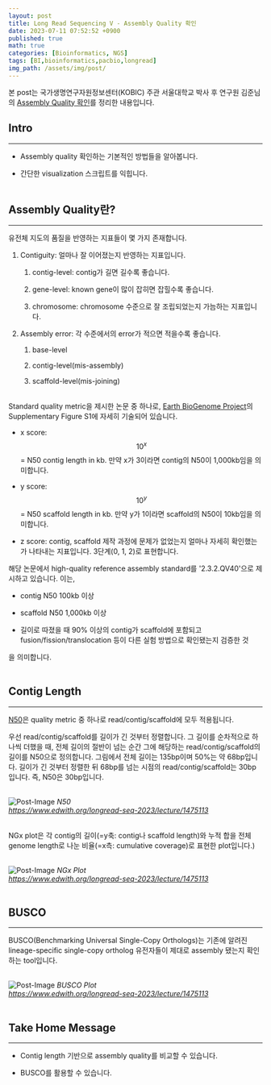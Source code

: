 ```yaml
---
layout: post
title: Long Read Sequencing V - Assembly Quality 확인
date: 2023-07-11 07:52:52 +0900
published: true
math: true
categories: [Bioinformatics, NGS]
tags: [BI,bioinformatics,pacbio,longread]
img_path: /assets/img/post/
---
```


본 post는 국가생명연구자원정보센터(KOBIC) 주관 서울대학교 박사 후 연구원 김준님의 [Assembly Quality 확인](https://www.edwith.org/longread-seq-2023/lecture/1475113, "Assembly Quality 확인")를 정리한 내용입니다.


## Intro
***

* Assembly quality 확인하는 기본적인 방법들을 알아봅니다.

* 간단한 visualization 스크립트를 익힙니다.
<br><br>


## Assembly Quality란?
***

유전체 지도의 품질을 반영하는 지표들이 몇 가지 존재합니다.

1. Contiguity: 얼마나 잘 이어졌는지 반영하는 지표입니다.

    1. contig-level: contig가 길면 길수록 좋습니다.

    2. gene-level: known gene이 많이 잡히면 잡힐수록 좋습니다.

    3. chromosome: chromosome 수준으로 잘 조립되었는지 가늠하는 지표입니다.

2. Assembly error: 각 수준에서의 error가 적으면 적을수록 좋습니다.

    1. base-level

    2. contig-level(mis-assembly)

    3. scaffold-level(mis-joining)
<br><br>


Standard quality metric을 제시한 논문 중 하나로, [Earth BioGenome Project](https://www.pnas.org/doi/10.1073/pnas.2115639118, "Earth BioGenome Project")의 Supplementary Figure S1에 자세히 기술되어 있습니다.

* x score: $$ 10^{x} $$ = N50 contig length in kb. 만약 x가 3이라면 contig의 N50이 1,000kb임을 의미합니다.

* y score: $$ 10^{y} $$ = N50 scaffold length in kb. 만약 y가 1이라면 scaffold의 N50이 10kb임을 의미합니다.

* z score: contig, scaffold 제작 과정에 문제가 없었는지 얼마나 자세히 확인했는가 나타내는 지표입니다. 3단계(0, 1, 2)로 표현합니다.


해당 논문에서 high-quality reference assembly standard를 '2.3.2.QV40'으로 제시하고 있습니다. 이는,

* contig N50 100kb 이상

* scaffold N50 1,000kb 이상

* 길이로 따졌을 때 90% 이상의 contig가 scaffold에 포함되고 fusion/fission/translocation 등이 다른 실험 방법으로 확인됐는지 검증한 것

을 의미합니다.
<br><br>


## Contig Length
***

[N50](https://en.wikipedia.org/wiki/N50,_L50,_and_related_statistics, "N50")은 quality metric 중 하나로 read/contig/scaffold에 모두 적용됩니다.

우선 read/contig/scaffold를 길이가 긴 것부터 정렬합니다. 그 길이를 순차적으로 하나씩 더했을 때, 전체 길이의 절반이 넘는 순간 그에 해당하는 read/contig/scaffold의 길이를 N50으로 정의합니다. 그림에서 전체 길이는 135bp이며 50%는 약 68bp입니다. 길이가 긴 것부터 정렬한 뒤 68bp를 넘는 시점의 read/contig/scaffold는 30bp입니다. 즉, N50은 30bp입니다.
<br><br>


![Post-Image](longread15.png)
_N50<br>
https://www.edwith.org/longread-seq-2023/lecture/1475113_
<br><br>


NGx plot은 각 contig의 길이(=y축: contig나 scaffold length)와 누적 합을 전체 genome length로 나눈 비율(=x측: cumulative coverage)로 표현한 plot입니다.)
<br><br>


![Post-Image](longread16.png)
_NGx Plot<br>
https://www.edwith.org/longread-seq-2023/lecture/1475113_
<br><br>


## BUSCO
***

BUSCO(Benchmarking Universal Single-Copy Orthologs)는 기존에 알려진 lineage-specific single-copy ortholog 유전자들이 제대로 assembly 됐는지 확인하는 tool입니다. 
<br><br>


![Post-Image](longread17.png)
_BUSCO Plot<br>
https://www.edwith.org/longread-seq-2023/lecture/1475113_
<br><br>


## Take Home Message
***

* Contig length 기반으로 assembly quality를 비교할 수 있습니다.

* BUSCO를 활용할 수 있습니다.